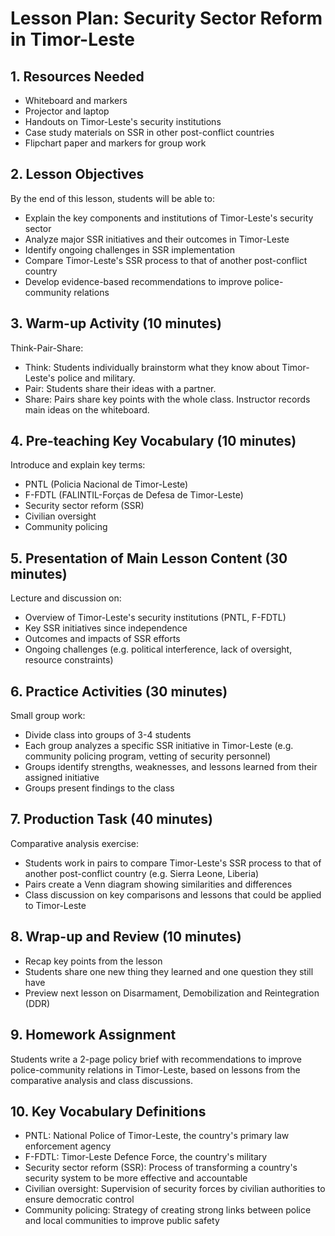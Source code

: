 # Lesson Plan: Security Sector Reform in Timor-Leste

## 1. Resources Needed

- Whiteboard and markers
- Projector and laptop
- Handouts on Timor-Leste's security institutions
- Case study materials on SSR in other post-conflict countries
- Flipchart paper and markers for group work

## 2. Lesson Objectives

By the end of this lesson, students will be able to:
- Explain the key components and institutions of Timor-Leste's security sector
- Analyze major SSR initiatives and their outcomes in Timor-Leste
- Identify ongoing challenges in SSR implementation
- Compare Timor-Leste's SSR process to that of another post-conflict country
- Develop evidence-based recommendations to improve police-community relations

## 3. Warm-up Activity (10 minutes)

Think-Pair-Share: 
- Think: Students individually brainstorm what they know about Timor-Leste's police and military.
- Pair: Students share their ideas with a partner.
- Share: Pairs share key points with the whole class. Instructor records main ideas on the whiteboard.

## 4. Pre-teaching Key Vocabulary (10 minutes)

Introduce and explain key terms:
- PNTL (Policia Nacional de Timor-Leste)
- F-FDTL (FALINTIL-Forças de Defesa de Timor-Leste)
- Security sector reform (SSR)
- Civilian oversight
- Community policing

## 5. Presentation of Main Lesson Content (30 minutes)

Lecture and discussion on:
- Overview of Timor-Leste's security institutions (PNTL, F-FDTL)
- Key SSR initiatives since independence
- Outcomes and impacts of SSR efforts
- Ongoing challenges (e.g. political interference, lack of oversight, resource constraints)

## 6. Practice Activities (30 minutes)

Small group work:
- Divide class into groups of 3-4 students
- Each group analyzes a specific SSR initiative in Timor-Leste (e.g. community policing program, vetting of security personnel)
- Groups identify strengths, weaknesses, and lessons learned from their assigned initiative
- Groups present findings to the class

## 7. Production Task (40 minutes)

Comparative analysis exercise:
- Students work in pairs to compare Timor-Leste's SSR process to that of another post-conflict country (e.g. Sierra Leone, Liberia)
- Pairs create a Venn diagram showing similarities and differences
- Class discussion on key comparisons and lessons that could be applied to Timor-Leste

## 8. Wrap-up and Review (10 minutes)

- Recap key points from the lesson
- Students share one new thing they learned and one question they still have
- Preview next lesson on Disarmament, Demobilization and Reintegration (DDR)

## 9. Homework Assignment

Students write a 2-page policy brief with recommendations to improve police-community relations in Timor-Leste, based on lessons from the comparative analysis and class discussions.

## 10. Key Vocabulary Definitions

- PNTL: National Police of Timor-Leste, the country's primary law enforcement agency
- F-FDTL: Timor-Leste Defence Force, the country's military
- Security sector reform (SSR): Process of transforming a country's security system to be more effective and accountable
- Civilian oversight: Supervision of security forces by civilian authorities to ensure democratic control
- Community policing: Strategy of creating strong links between police and local communities to improve public safety
